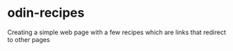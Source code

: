 # odin-recipes
Creating a simple web page with a few recipes which are links that redirect to other pages